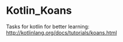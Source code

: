 # Kotlin_Koans
Tasks for kotlin for better learning: http://kotlinlang.org/docs/tutorials/koans.html
